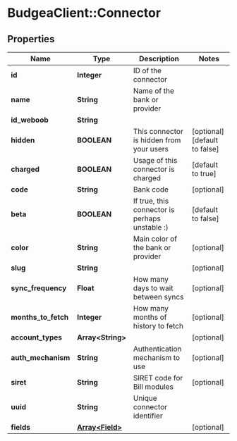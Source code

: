 # BudgeaClient::Connector

## Properties
Name | Type | Description | Notes
------------ | ------------- | ------------- | -------------
**id** | **Integer** | ID of the connector | 
**name** | **String** | Name of the bank or provider | 
**id_weboob** | **String** |  | 
**hidden** | **BOOLEAN** | This connector is hidden from your users | [optional] [default to false]
**charged** | **BOOLEAN** | Usage of this connector is charged | [default to true]
**code** | **String** | Bank code | [optional] 
**beta** | **BOOLEAN** | If true, this connector is perhaps unstable :) | [default to false]
**color** | **String** | Main color of the bank or provider | [optional] 
**slug** | **String** |  | [optional] 
**sync_frequency** | **Float** | How many days to wait between syncs | [optional] 
**months_to_fetch** | **Integer** | How many months of history to fetch | [optional] 
**account_types** | **Array&lt;String&gt;** |  | [optional] 
**auth_mechanism** | **String** | Authentication mechanism to use | [optional] 
**siret** | **String** | SIRET code for Bill modules | [optional] 
**uuid** | **String** | Unique connector identifier | 
**fields** | [**Array&lt;Field&gt;**](Field.md) |  | [optional] 


